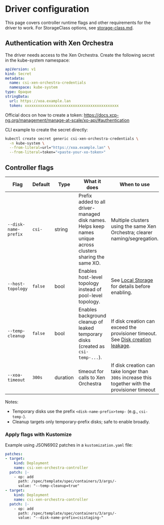 # Driver configuration

This page covers controller runtime flags and other requirements for the driver to work. For StorageClass options, see [storage-class.md](storage-class.md).

## Authentication with Xen Orchestra

The driver needs access to the Xen Orchestra.
Create the following secret in the kube-system namespace:

```yaml
apiVersion: v1
kind: Secret
metadata:
  name: csi-xen-orchestra-credentials
  namespace: kube-system
type: Opaque
stringData:
  url: https://xoa.example.lan
  token: xxxxxxxxxxxxxxxxxxxxxxxxxxxxxxxxxxxxxxxxxxx
```

Official docs on how to create a token: https://docs.xcp-ng.org/management/manage-at-scale/xo-api/#authentication

CLI example to create the secret directly:

```sh
kubectl create secret generic csi-xen-orchestra-credentials \
  -n kube-system \
  --from-literal=url="https://xoa.example.lan" \
  --from-literal=token="<paste-your-xo-token>"
```

## Controller flags

| Flag | Default | Type | What it does | When to use |
| --- | --- | --- | --- | --- |
| `--disk-name-prefix` | `csi-` | string | Prefix added to all driver-managed disk names. Helps keep names unique across clusters sharing the same XO. | Multiple clusters using the same Xen Orchestra; clearer naming/segregation. |
| `--host-topology` | `false` | bool | Enables host-level topology instead of pool-level topology. | See [Local Storage](local-storage.md) for details before enabling. |
| `--temp-cleanup` | `false` | bool | Enables background cleanup of leaked temporary disks (created as `csi-temp-...`). | If disk creation can exceed the provisioner timeout. See [Disk creation leakage](disk-creation-leakage.md). |
| `--xoa-timeout`  | `300s`  | duration | timeout for calls to Xen Orchestra | If disk creation can take longer than `300s` increase this together with the provisioner timeout |

Notes:
- Temporary disks use the prefix `<disk-name-prefix>temp-` (e.g., `csi-temp-`).
- Cleanup targets only temporary-prefix disks; safe to enable broadly.

### Apply flags with Kustomize

Example using JSON6902 patches in a `kustomization.yaml` file:

```yaml
patches:
- target:
    kind: Deployment
    name: csi-xen-orchestra-controller
  patch: |-
    - op: add
      path: /spec/template/spec/containers/3/args/-
      value: "--temp-cleanup=true"
- target:
    kind: Deployment
    name: csi-xen-orchestra-controller
  patch: |-
    - op: add
      path: /spec/template/spec/containers/3/args/-
      value: "--disk-name-prefix=csistaging-"
```
